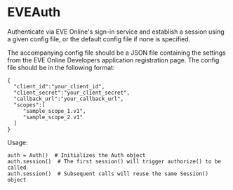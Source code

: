 # EVEAuth

Authenticate via EVE Online's sign-in service and establish a session
using a given config file, or the default config file if none is specified.

The accompanying config file should be a JSON file containing the settings
from the EVE Online Developers application registration page.  The config
file should be in the following format:

```
{
  "client_id":"your_client_id",
  "client_secret":"your_client_secret",
  "callback_url":"your_callback_url",
  "scopes":[
	 "sample_scope_1.v1",
	 "sample_scope_2.v1"
  ]
}
```

Usage:
```
auth = Auth()  # Initializes the Auth object
auth.session()  # The first session() will trigger authorize() to be called
auth.session()  # Subsequent calls will reuse the same Session() object
```
